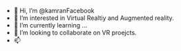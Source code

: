 - 👋 Hi, I’m @kamranFacebook
- 👀 I’m interested in Virtual Realtiy and Augmented reality.
- 🌱 I’m currently learning ...
- 💞️ I’m looking to collaborate on VR proejcts.
- 📫 

<!---
kamranFacebook/kamranFacebook is a ✨ special ✨ repository because its `README.md` (this file) appears on your GitHub profile.
You can click the Preview link to take a look at your changes.
--->
